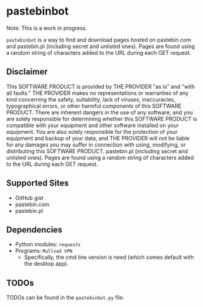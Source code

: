 # pastebinbot
Note: This is a work in progress.

`pastebinbot` is a way to find and download pages hosted on pastebin.com and pastebin.pl (including secret and unlisted ones). Pages are found using a random string of characters added to the URL during each GET request.

## Disclaimer
This SOFTWARE PRODUCT is provided by THE PROVIDER "as is" and "with all faults." THE PROVIDER makes no representations or warranties of any kind concerning the safety, suitability, lack of viruses, inaccuracies, typographical errors, or other harmful components of this SOFTWARE PRODUCT.  There are inherent dangers in the use of any software, and you are solely responsible for determining whether this SOFTWARE PRODUCT is compatible with your equipment and other software installed on your equipment. You are also solely responsible for the protection of your equipment and backup of your data, and THE PROVIDER will not be liable for any damages you may suffer in connection with using, modifying, or distributing this SOFTWARE PRODUCT.
pastebin.pl (including secret and unlisted ones). Pages are found using a random string of characters added to the
URL during each GET request.

## Supported Sites
- GitHub gist
- pastebin.com
- pastebin.pl

## Dependencies
- Python modules: `requests`
- Programs: `Mullvad VPN`
    - Specifically, the cmd line version is need (which comes default with the desktop app).

## TODOs
TODOs can be found in the `pastebinbot.py` file.